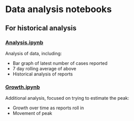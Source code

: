 # Data analysis notebooks

## For historical analysis

### [Analysis.ipynb](Analysis.ipynb)

Analysis of data, including:

 - Bar graph of latest number of cases reported 
 - 7 day rolling average of above
 - Historical analysis of reports

### [Growth.ipynb](Growth.ipynb)

Additional analysis, focused on trying to estimate the peak:

 - Growth over time as reports roll in
 - Movement of peak
 
